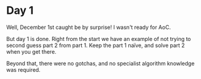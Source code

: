 # Day 1

Well, December 1st caught be by surprise! I wasn't ready for AoC.

But day 1 is done. Right from the start we have an example of not trying to second guess part 2 from part 1. Keep the part 1 naïve, and solve part 2 when you get there.

Beyond that, there were no gotchas, and no specialist algorithm knowledge was required.
